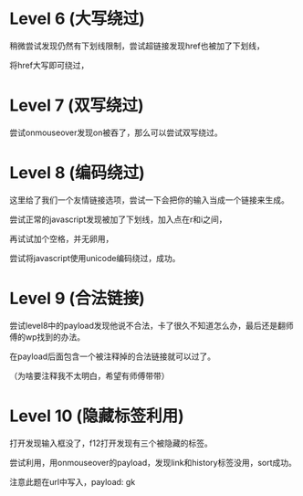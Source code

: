 # Level 6 (大写绕过)

稍微尝试发现仍然有下划线限制，尝试超链接发现href也被加了下划线，

将href大写即可绕过，<!--"/><a Href=javascript:alert(1);>x</a>-->

# Level 7 (双写绕过)

尝试onmouseover发现on被吞了，那么可以尝试双写绕过。

<!--"oonnmouseover="alert(1)-->

# Level 8 (编码绕过)

这里给了我们一个友情链接选项，尝试一下会把你的输入当成一个链接来生成。

尝试正常的javascript发现被加了下划线，加入点在r和i之间，

再试试加个空格，并无卵用，

尝试将javascript使用unicode编码绕过，成功。

<!--&#106;&#97;&#118;&#97;&#115;&#99;&#114;&#105;&#112;&#116;:alert(1)-->

# Level 9 (合法链接)

尝试level8中的payload发现他说不合法，卡了很久不知道怎么办，最后还是翻师傅的wp找到的办法。

在payload后面包含一个被注释掉的合法链接就可以过了。

<!--&#106;&#97;&#118;&#97;&#115;&#99;&#114;&#105;&#112;&#116;:alert(1)//http://www.baidu.com-->

（为啥要注释我不太明白，希望有师傅带带）

# Level 10 (隐藏标签利用)

打开发现输入框没了，f12打开发现有三个被隐藏的标签。

尝试利用，用onmouseover的payload，发现link和history标签没用，sort成功。

注意此题在url中写入，payload: <!--https://xss.tesla-space.com/level10.php?t_sort="onmouseover="alert()"type="text-->gk